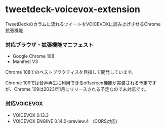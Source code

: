 # tweetdeck-voicevox-extension

TweetDeckのカラムに流れるツイートをVOICEVOXに読み上げさせるChrome拡張機能

### 対応ブラウザ・拡張機能マニフェスト

- Google Chrome 108
- Manifest V3

Chrome 108でのベストプラクティスを目指して開発しています。

Chrome 109では音声再生に利用できるoffscreen機能が実装される予定ですが、Chrome 109は2023年1月にリリースされる予定なので未対応です。

### 対応VOICEVOX

- VOICEVOX 0.13.3
- VOICEVOX ENGINE 0.14.0-preview.4 （CORS対応）

